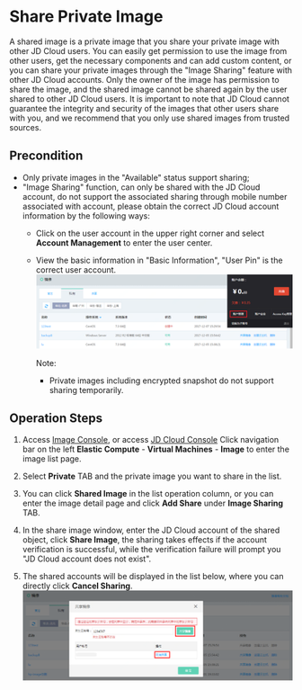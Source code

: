 # Share Private Image
A shared image is a private image that you share your private image with other JD Cloud users. You can easily get permission to use the image from other users, get the necessary components and can add custom content, or you can share your private images through the "Image Sharing" feature with other JD Cloud accounts.
Only the owner of the image has permission to share the image, and the shared image cannot be shared again by the user shared to other JD Cloud users.
It is important to note that JD Cloud cannot guarantee the integrity and security of the images that other users share with you, and we recommend that you only use shared images from trusted sources.

## Precondition
* Only private images in the "Available" status support sharing;
* "Image Sharing" function, can only be shared with the JD Cloud account, do not support the associated sharing through mobile number associated with account, please obtain the correct JD Cloud account information by the following ways:
    * Click on the user account in the upper right corner and select **Account Management** to enter the user center.
    * View the basic information in "Basic Information", "User Pin" is the correct user account.
![](../../../../../image/vm/Operation-Guide-Image-share1.png)


		Note:
		* Private images including encrypted snapshot do not support sharing temporarily.

## Operation Steps

1. Access [Image Console][2], or access [JD Cloud Console](https://console.jdcloud.com/overview) Click navigation bar on the left **Elastic Compute** - **Virtual Machines** - **Image** to enter the image list page.

2. Select **Private** TAB and the private image you want to share in the list.

3. You can click **Shared Image** in the list operation column, or you can enter the image detail page and click **Add Share** under **Image Sharing** TAB.

4. In the share image window, enter the JD Cloud account of the shared object, click **Share Image**, the sharing takes effects if the account verification is successful, while the verification failure will prompt you "JD Cloud account does not exist".

5. The shared accounts will be displayed in the list below, where you can directly click **Cancel Sharing**.
![](../../../../../image/vm/Operation-Guide-Image-share2.png)






  [1]: ./images/Operation-Guide-Image-share1.png "Operation-Guide-Image-share1.png"
  [2]: https://cns-console.jdcloud.com/host/image/list
 